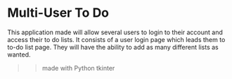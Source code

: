 # Multi-User To Do

This application made will allow several users to login to their account and access their to do lists. It consists of a user login page which leads them to to-do list page. They will have the ability to add as many different lists as wanted. 

>>made with Python tkinter
